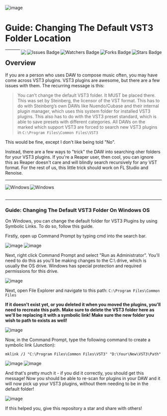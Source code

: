 ![image](https://github.com/JDSherbert/Changing-VST3-Folder-Guide/assets/43964243/6b2e5e61-2630-4cc1-9f3f-23185c94ab32)

# Guide: Changing The Default VST3 Folder Location

<!-- Header Start -->
<img align="right" alt="Stars Badge" src="https://img.shields.io/github/stars/jdsherbert/Changing-VST3-Folder-Guide?label=%E2%AD%90"/>
<img align="right" alt="Forks Badge" src="https://img.shields.io/github/forks/jdsherbert/Changing-VST3-Folder-Guide?label=%F0%9F%8D%B4"/>
<img align="right" alt="Watchers Badge" src="https://img.shields.io/github/watchers/jdsherbert/Changing-VST3-Folder-Guide?label=%F0%9F%91%81%EF%B8%8F"/>
<img align="right" alt="Issues Badge" src="https://img.shields.io/github/issues/jdsherbert/Changing-VST3-Folder-Guide?label=%E2%9A%A0%EF%B8%8F"/>
<img align="right" src="https://hits.seeyoufarm.com/api/count/incr/badge.svg?url=https%3A%2F%2Fgithub.com%2FJDSherbert%2FChanging-VST3-Folder-Guide%2Fhit-counter%2FREADME&count_bg=%2379C83D&title_bg=%23555555&labelColor=0E1128&title=🔍&style=for-the-badge">
<!-- Header End --> 

-----------------------------------------------------------------------
## Overview
If you are a person who uses DAW to compose music often, you may have come across VST3 plugins. VST3 plugins are awesome, but there are a few issues with them.
The recurring message is this:
> You can’t change the default VST3 folder. It MUST be placed there. This was set by Steinberg, the licensor of the VST format. This has to do with Steinberg’s own DAWs like Nuendo/Cubase and their internal plugin manager, which uses this system folder for installed VST3 plugins. This also has to do with the VST3 preset standard, which is able to save presets with different categories. All DAWs on the marked which support VST3 are forced to search new VST3 plugins in `C:\Program Files\Common Files\VST3`

This would be fine, except I don't like being told "No".

Instead, there are a few ways to "trick" the DAW into searching oher folders for your VST3 plugins. If you're a Reaper user, then cool, you can ignore this as Reaper doesn't care and will blindly search recursively for any VST format. For the rest of us, this little trick should work on FL Studio and Renoise.

-----------------------------------------------------------------------

<a href="https://www.microsoft.com"> 
  <img align="left" alt="Windows" src="https://img.shields.io/badge/Windows%20x86-black?style=for-the-badge&logo=windows&logoColor=white&color=0078D6&labelColor=0078D6"> </a>

<a href="https://www.microsoft.com"> 
  <img align="left" alt="Windows" src="https://img.shields.io/badge/Windows%20x64-black?style=for-the-badge&logo=windows&logoColor=white&color=0078D6&labelColor=0078D6"> </a>

<br></br>

-----------------------------------------------------------------------

### Guide: Changing The Default VST3 Folder On Windows OS

On Windows, you can change the default folder for VST3 Plugins by using Symbolic Links.
To do so, follow this guide.

Firstly, open up Command Prompt by typing cmd into the search bar.

![image](https://github.com/JDSherbert/Changing-VST3-Folder-Guide/assets/43964243/d9f03c6b-8452-4dc2-9422-8f2ae7745fd0)
![image](https://github.com/JDSherbert/Changing-VST3-Folder-Guide/assets/43964243/36270010-724d-45b0-8f32-6591c80abb1f)

Next, right click Command Prompt and select "Run as Administrator". You'll need to do this as you'll be making changes to the C:\ drive, which is usually the OS drive. Windows has special protection and required permissions for this drive.

![image](https://github.com/JDSherbert/Changing-VST3-Folder-Guide/assets/43964243/e104a07b-333d-42cd-a5b8-364b271bda9f)

Next, open File Explorer and navigate to this path: `C:\Program Files\Common Files`

**If it doesn't exist yet, or you deleted it when you moved the plugins, you'll need to recreate this path. Make sure to delete the VST3 folder here as we'll be replacing it with a symbolic link! Make sure the new folder you wish to path to exists as well!**


![image](https://github.com/JDSherbert/Changing-VST3-Folder-Guide/assets/43964243/7cefb9fd-e0db-459e-8076-f8fb094aa003)

Now, in the Command Prompt, type the following command to create a symbolic link (Junction):

`mklink /J "C:\Program Files\Common Files\VST3" "D:\Your\New\VST3\Path"`

![image](https://github.com/JDSherbert/Changing-VST3-Folder-Guide/assets/43964243/e13db923-6af8-43be-8896-372955c5e4cb)
![image](https://github.com/JDSherbert/Changing-VST3-Folder-Guide/assets/43964243/8c5d0ac9-1906-4e7b-afbf-a79bff91a3ff)

And that's pretty much it - if you did it correctly, you should get this message!
Now you should be able to re-scan for plugins in your DAW and it will now pick up your VST3 plugins, without them needing to be in the default folder!

![image](https://github.com/JDSherbert/Changing-VST3-Folder-Guide/assets/43964243/f40a2084-db75-4b7a-b9ff-16491a7b956f)

If this helped you, give this repository a star and share with others!
